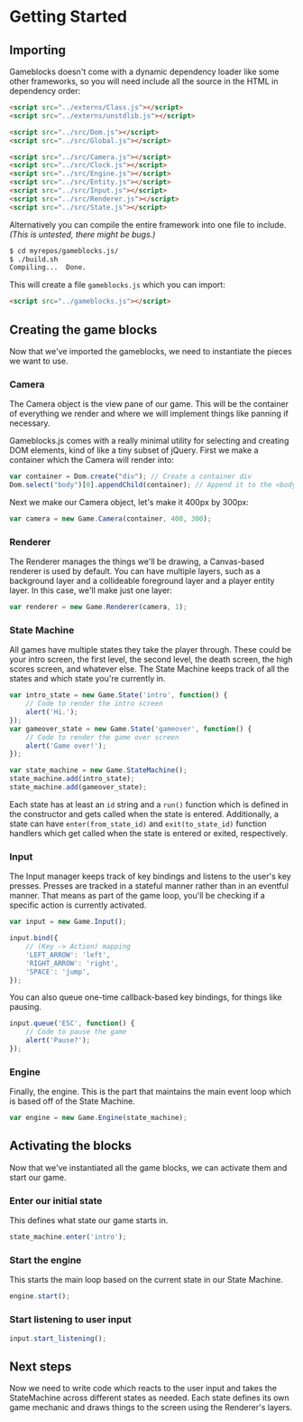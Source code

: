 # Getting Started

## Importing

Gameblocks doesn't come with a dynamic dependency loader like some other frameworks, so you will need include all the source in the HTML in dependency order:

```html
<script src="../externs/Class.js"></script>
<script src="../externs/unstdlib.js"></script>

<script src="../src/Dom.js"></script>
<script src="../src/Global.js"></script>

<script src="../src/Camera.js"></script>
<script src="../src/Clock.js"></script>
<script src="../src/Engine.js"></script>
<script src="../src/Entity.js"></script>
<script src="../src/Input.js"></script>
<script src="../src/Renderer.js"></script>
<script src="../src/State.js"></script>
```

Alternatively you can compile the entire framework into one file to include. *(This is untested, there might be bugs.)*

```bash
$ cd myrepos/gameblocks.js/
$ ./build.sh
Compiling...  Done.
```

This will create a file `gameblocks.js` which you can import:

```html
<script src="../gameblocks.js"></script>
```

## Creating the game blocks

Now that we've imported the gameblocks, we need to instantiate the pieces we want to use.

### Camera
The Camera object is the view pane of our game. This will be the container of everything we render and where we will implement things like panning if necessary.

Gameblocks.js comes with a really minimal utility for selecting and creating DOM elements, kind of like a tiny subset of jQuery. First we make a container which the Camera will render into:

```javascript
var container = Dom.create("div"); // Create a container div
Dom.select("body")[0].appendChild(container); // Append it to the <body>
```

Next we make our Camera object, let's make it 400px by 300px:

```javascript
var camera = new Game.Camera(container, 400, 300);
```

### Renderer
The Renderer manages the things we'll be drawing, a Canvas-based renderer is used by default. You can have multiple layers, such as a background layer and a collideable foreground layer and a player entity layer. In this case, we'll make just one layer:

```javascript
var renderer = new Game.Renderer(camera, 1);
```

### State Machine
All games have multiple states they take the player through. These could be your intro screen, the first level, the second level, the death screen, the high scores screen, and whatever else. The State Machine keeps track of all the states and which state you're currently in.

```javascript
var intro_state = new Game.State('intro', function() {
    // Code to render the intro screen
    alert('Hi.');
});
var gameover_state = new Game.State('gameover', function() {
    // Code to render the game over screen
    alert('Game over!');
});

var state_machine = new Game.StateMachine();
state_machine.add(intro_state);
state_machine.add(gameover_state);
```

Each state has at least an ``id`` string and a ``run()`` function which is defined in the constructor and gets called when the state is entered. Additionally, a state can have ``enter(from_state_id)`` and ``exit(to_state_id)`` function handlers which get called when the state is entered or exited, respectively.

### Input
The Input manager keeps track of key bindings and listens to the user's key presses. Presses are tracked in a stateful manner rather than in an eventful manner. That means as part of the game loop, you'll be checking if a specific action is currently activated.

```javascript
var input = new Game.Input();

input.bind({
    // (Key -> Action) mapping
    'LEFT_ARROW': 'left',
    'RIGHT_ARROW': 'right',
    'SPACE': 'jump',
});
```

You can also queue one-time callback-based key bindings, for things like pausing.

```javascript
input.queue('ESC', function() {
    // Code to pause the game
    alert('Pause?');
});
```

### Engine

Finally, the engine. This is the part that maintains the main event loop which is based off of the State Machine.

```javascript
var engine = new Game.Engine(state_machine);
```

## Activating the blocks

Now that we've instantiated all the game blocks, we can activate them and start our game.

### Enter our initial state
This defines what state our game starts in.

```javascript
state_machine.enter('intro');
```

### Start the engine
This starts the main loop based on the current state in our State Machine.

```javascript
engine.start();
```

### Start listening to user input

```javascript
input.start_listening();
```

## Next steps
Now we need to write code which reacts to the user input and takes the StateMachine across different states as needed. Each state defines its own game mechanic and draws things to the screen using the Renderer's layers.
